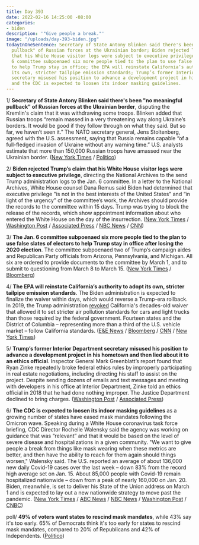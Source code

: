 ```yaml
---
title: Day 393
date: 2022-02-16 14:25:00 -08:00
categories:
- biden
description: '"Give people a break."'
image: "/uploads/day-393-biden.jpg"
todayInOneSentence: Secretary of State Antony Blinken said there's been "no meaningful
  pullback" of Russian forces at the Ukrainian border; Biden rejected Trump’s claim
  that his White House visitor logs were subject to executive privilege; the Jan.
  6 committee subpoenaed six more people tied to the plan to use false slates of electors
  to help Trump stay in office; the EPA will reinstate California’s authority to adopt
  its own, stricter tailpipe emission standards; Trump’s former Interior Department
  secretary misused his position to advance a development project in his hometown;
  and the CDC is expected to loosen its indoor masking guidelines.
---
```


1/ **Secretary of State Antony Blinken said there's been "no meaningful pullback" of Russian forces at the Ukrainian border**, disputing the Kremlin's claim that it was withdrawing some troops. Blinken added that Russian troops “remain massed in a very threatening way along Ukraine’s borders. It would be good if they follow through on what they said. But so far, we haven’t seen it.” The NATO secretary general, Jens Stoltenberg, agreed with the U.S. assessment, saying that Russia remains capable “of a full-fledged invasion of Ukraine without any warning time.” U.S. analysts estimate that more than 150,000 Russian troops have amassed near the Ukrainian border. ([New York Times](https://www.nytimes.com/live/2022/02/16/world/russia-ukraine-news/russia-announces-more-troop-withdrawals-offering-tenuous-hope-for-ukraine) / [Politico](https://www.politico.com/news/2022/02/16/blinken-pullback-russian-troops-ukraine-00009367))

2/ **Biden rejected Trump’s claim that his White House visitor logs were subject to executive privilege**, directing the National Archives to the send Trump administration logs to the Jan. 6 committee. In a letter to the National Archives, White House counsel Dana Remus said Biden had determined that executive privilege "is not in the best interests of the United States" and “in light of the urgency” of the committee’s work, the Archives should provide the records to the committee within 15 days. Trump was trying to block the release of the records, which show appointment information about who entered the White House on the day of the insurrection. ([New York Times](https://www.nytimes.com/2022/02/16/us/politics/biden-trump-white-house-visitor-logs.html) / [Washington Post](https://www.washingtonpost.com/politics/2022/02/16/biden-orders-trump-visitor-logs-turned-over/) / [Associated Press](https://apnews.com/article/joe-biden-donald-trump-united-states-congress-dana-remus-833698eba6e222cdc3dfa128c44b0c99) / [NBC News](https://www.nbcnews.com/politics/white-house/biden-tells-national-archives-hand-trump-white-house-visitor-logs-jan-rcna16447) / [CNN](https://www.cnn.com/2022/02/16/politics/donald-trump-joe-biden-january-6-white-house-visitor-logs/index.html))

3/ **The Jan. 6 committee subpoenaed six more people tied to the plan to use false slates of electors to help Trump stay in office after losing the 2020 election**. The committee subpoenaed two of Trump’s campaign aides and Republican Party officials from Arizona, Pennsylvania, and Michigan. All six are ordered to provide documents to the committee by March 1, and to submit to questioning from March 8 to March 15. ([New York Times](https://www.nytimes.com/2022/02/15/us/politics/jan-6-subpoenas-trump.html) / [Bloomberg](https://www.bloomberg.com/news/articles/2022-02-15/jan-6-panel-issues-more-subpoenas-tied-to-fake-state-electors?srnd=politics-vp&sref=MIBMEEoj))

4/ **The EPA will reinstate California’s authority to adopt its own, stricter tailpipe emission standards**. The Biden administration is expected to finalize the waiver within days, which would reverse a Trump-era rollback. In 2019, the Trump administration [revoked](https://whatthefuckjusthappenedtoday.com/2019/09/17/day-971/#1-the-trump-administration-will-revo) California's decades-old waiver that allowed it to set stricter air pollution standards for cars and light trucks than those required by the federal government. Fourteen states and the District of Columbia – representing more than a third of the U.S. vehicle market – follow California standards. ([E&E News](https://www.eenews.net/articles/sources-biden-to-restore-calif-clean-air-act-waiver-for-cars/) / [Bloomberg](https://www.bloomberg.com/news/articles/2022-02-16/biden-moving-to-end-trump-s-fight-with-california-over-emissions?srnd=politics-vp&sref=MIBMEEoj) / [CNN](https://www.cnn.com/2022/02/15/politics/biden-epa-will-reinstate-california-emissions-waiver-climate/index.html) / [New York Times](https://www.nytimes.com/2022/02/15/climate/california-waiver-emissions.html))

5/ **Trump’s former Interior Department secretary misused his position to advance a development project in his hometown and then lied about it to an ethics official**. Inspector General Mark Greenblatt’s report found that Ryan Zinke repeatedly broke federal ethics rules by improperly participating in real estate negotiations, including directing his staff to assist on the project. Despite sending dozens of emails and text messages and meeting with developers in his office at Interior Department, Zinke told an ethics official in 2018 that he had done nothing improper. The Justice Department declined to bring charges. ([Washington Post](https://www.washingtonpost.com/climate-environment/2022/02/16/zinke-inspector-general-report/) / [Associated Press](https://apnews.com/article/business-montana-billings-ryan-zinke-bf26ed5e11cc2b9d21c028f7fbf6cd0f))

6/ **The CDC is expected to loosen its indoor masking guidelines** as a growing number of states have eased mask mandates following the Omicron wave. Speaking during a White House coronavirus task force briefing, CDC Director Rochelle Walensky said the agency was working on guidance that was “relevant” and that it would be based on the level of severe disease and hospitalizations in a given community. "We want to give people a break from things like mask wearing when these metrics are better, and then have the ability to reach for them again should things worsen," Walensky said. The U.S. reported an average of about 136,000 new daily Covid-19 cases over the last week – down 83% from the record high average set on Jan. 15. About 85,000 people with Covid-19 remain hospitalized nationwide – down from a peak of nearly 160,000 on Jan. 20. Biden, meanwhile, is set to deliver his State of the Union address on March 1 and is expected to lay out a new nationwide strategy to move past the pandemic. ([New York Times](https://www.nytimes.com/live/2022/02/16/world/covid-19-tests-cases-vaccine/as-more-states-loosen-mask-policies-the-cdc-director-says-the-agency-is-working-on-relevant-guidance) / [ABC News](https://abcnews.go.com/Politics/cdc-loosen-mask-guidance-early-week-covid-case/story?id=82929192) / [NBC News](https://www.nbcnews.com/health/health-news/cdc-masks-cdc-expected-update-mask-guidance-early-week-rcna16331) / [Washington Post](https://www.washingtonpost.com/nation/2022/02/16/covid-omicron-variant-live-updates/#link-5LY7DXWHDRAZ7CK3FOZXQD66BE) / [CNBC](https://www.cnbc.com/2022/02/16/cdc-wants-to-give-people-a-break-from-wearing-masks-as-pandemic-improves-director-says.html))

poll/ **49% of voters want states to rescind mask mandates**, while 43% say it's too early. 65% of Democrats think it's too early for states to rescind mask mandates, compared to 20% of Republicans and 42% of Independents. ([Politico](https://www.politico.com/newsletters/playbook/2022/02/16/exclusive-poll-answers-to-the-midterms-2-big-questions-00009342))